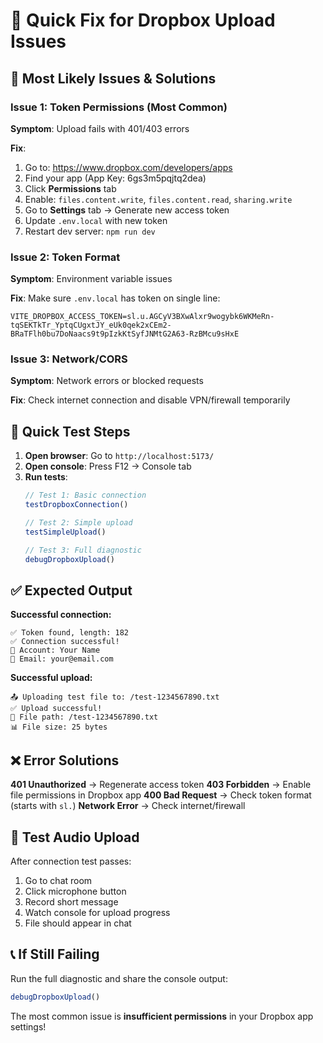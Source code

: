 # 🔧 Quick Fix for Dropbox Upload Issues

## 🎯 **Most Likely Issues & Solutions**

### **Issue 1: Token Permissions (Most Common)**
**Symptom**: Upload fails with 401/403 errors

**Fix**:
1. Go to: https://www.dropbox.com/developers/apps
2. Find your app (App Key: 6gs3m5pqjtq2dea)
3. Click **Permissions** tab
4. Enable: `files.content.write`, `files.content.read`, `sharing.write`
5. Go to **Settings** tab → Generate new access token
6. Update `.env.local` with new token
7. Restart dev server: `npm run dev`

### **Issue 2: Token Format**
**Symptom**: Environment variable issues

**Fix**: Make sure `.env.local` has token on single line:
```env
VITE_DROPBOX_ACCESS_TOKEN=sl.u.AGCyV3BXwAlxr9wogybk6WKMeRn-tqSEKTkTr_YptqCUgxtJY_eUk0qek2xCEm2-BRaTFlh0bu7DoNaacs9t9pIzkKtSyfJNMtG2A63-RzBMcu9sHxE
```

### **Issue 3: Network/CORS**
**Symptom**: Network errors or blocked requests

**Fix**: Check internet connection and disable VPN/firewall temporarily

## 🧪 **Quick Test Steps**

1. **Open browser**: Go to `http://localhost:5173/`
2. **Open console**: Press F12 → Console tab
3. **Run tests**:
   ```javascript
   // Test 1: Basic connection
   testDropboxConnection()
   
   // Test 2: Simple upload
   testSimpleUpload()
   
   // Test 3: Full diagnostic
   debugDropboxUpload()
   ```

## ✅ **Expected Output**

**Successful connection:**
```
✅ Token found, length: 182
✅ Connection successful!
👤 Account: Your Name
📧 Email: your@email.com
```

**Successful upload:**
```
📤 Uploading test file to: /test-1234567890.txt
✅ Upload successful!
📁 File path: /test-1234567890.txt
📊 File size: 25 bytes
```

## ❌ **Error Solutions**

**401 Unauthorized** → Regenerate access token
**403 Forbidden** → Enable file permissions in Dropbox app
**400 Bad Request** → Check token format (starts with `sl.`)
**Network Error** → Check internet/firewall

## 🎤 **Test Audio Upload**

After connection test passes:
1. Go to chat room
2. Click microphone button
3. Record short message
4. Watch console for upload progress
5. File should appear in chat

## 📞 **If Still Failing**

Run the full diagnostic and share the console output:
```javascript
debugDropboxUpload()
```

The most common issue is **insufficient permissions** in your Dropbox app settings!